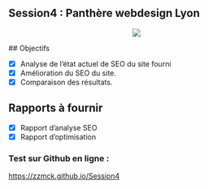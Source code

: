 ## Session4 : Panthère webdesign Lyon
<p align="center">
  <img src="https://user.oc-static.com/upload/2022/02/16/16450043954887_cover%20small.png">
</p>
## Objectifs

  - [x] Analyse de l’état actuel de SEO du site fourni
  - [x] Amélioration du SEO du site.
  - [x] Comparaison des résultats.

## Rapports à fournir

  - [x] Rapport d’analyse SEO
  - [x] Rapport d’optimisation

### Test sur Github en ligne :
https://zzmck.github.io/Session4
